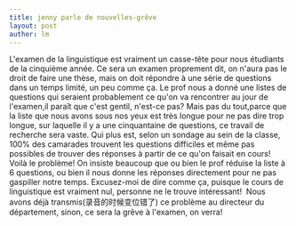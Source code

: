 ```yaml
---
title: jenny parle de nouvelles-grêve 
layout: post
author: lm
---
```

<p>L&#39;examen de la linguistique est vraiment un casse-tête pour nous étudiants de la cinquième année. Ce sera un examen proprement dit, on n&#39;aura pas le droit de faire une thèse, mais on doit répondre à une série de questions dans un temps limité, un peu comme ça. Le prof nous a donné une listes de questions qui seraient probablement ce qu&#39;on va rencontrer au jour de l&#39;examen,il paraît que c&#39;est gentil, n&#39;est-ce pas? Mais pas du tout,parce que la liste que nous avons sous nos yeux est très longue pour ne pas dire trop longue, sur laquelle il y a une cinquantaine de questions, ce travail de recherche sera vaste. Qui plus est, selon un sondage au sein de la classe, 100% des camarades trouvent les questions difficiles et même pas possibles de trouver des réponses à partir de ce qu&#39;on faisait en cours! Voilà le problème! On insiste beaucoup que ou bien le prof réduise la liste à 6 questions, ou bien il nous donne les réponses directement pour ne pas gaspiller notre temps. Excusez-moi de dire comme ça, puisque le cours de linguistique est vraiment nul, personne ne le trouve intéressant!  Nous avons déjà transmis(录音的时候变位错了<img src="/modules/tinymce/tinymce/jscripts/tiny_mce/plugins/emotions/images/smiley-tongue-out.gif" border="0" alt="" />) ce problème au directeur du département, sinon, ce sera la grêve à l&#39;examen, on verra!</p>
<p>&nbsp;</p>
